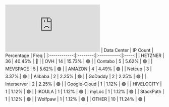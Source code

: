![Diagramm](https://github.com/obajay/StateSync-snapshots/blob/main/Projects/Aura/1/README.md)
| Data Center | IP Count | Percentage | Freq |
|:------------:|:--------:|:-----------:|:-----:|
| HETZNER | 36 | 40.45% | 🔴 |
| OVH | 14 | 15.73% | 🟢 |
| Contabo | 5 | 5.62% | 🟢 |
| MEVSPACE | 5 | 5.62% | 🟢 |
| AMAZON | 4 | 4.49% | 🟢 |
| Netcup | 3 | 3.37% | 🟢 |
| Alibaba | 2 | 2.25% | 🟢 |
| GoDaddy | 2 | 2.25% | 🟢 |
| Interserver | 2 | 2.25% | 🟢 |
| Google-Cloud | 1 | 1.12% | 🟢 |
| HIVELOCITY | 1 | 1.12% | 🟢 |
| IKOULA | 1 | 1.12% | 🟢 |
| myLoc | 1 | 1.12% | 🟢 |
| StackPath | 1 | 1.12% | 🟢 |
| Wolfpaw | 1 | 1.12% | 🟢 |
| OTHER | 10 | 11.24% | 🟢 |